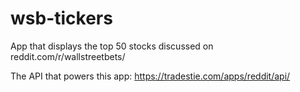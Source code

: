 # wsb-tickers

App that displays the top 50 stocks discussed on reddit.com/r/wallstreetbets/

The API that powers this app: https://tradestie.com/apps/reddit/api/
